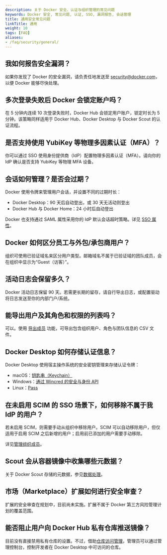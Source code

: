 ```yaml
---
description: 关于 Docker 安全、认证与组织管理的常见问题
keywords: Docker 安全, 常见问题, 认证, SSO, 漏洞报告, 会话管理
title: 通用安全常见问题
linkTitle: 通用
weight: 10
tags: [FAQ]
aliases:
- /faq/security/general/
---
```


## 我如何报告安全漏洞？

如果你发现了 Docker 的安全漏洞，请负责任地发送至 security@docker.com，以便 Docker 能够尽快处理。

## 多次登录失败后 Docker 会锁定账户吗？

在 5 分钟内连续 10 次登录失败时，Docker Hub 会锁定用户账户，锁定时长为 5 分钟。该策略同样适用于 Docker Hub、Docker Desktop 与 Docker Scout 的认证流程。

## 是否支持使用 YubiKey 等物理多因素认证（MFA）？

你可以通过 SSO 使用身份提供商（IdP）配置物理多因素认证（MFA）。请向你的 IdP 确认是否支持 YubiKey 等物理 MFA 设备。

## 会话如何管理？是否会过期？

Docker 使用令牌来管理用户会话，并设置不同的过期时长：

- Docker Desktop：90 天后自动登出，或 30 天无活动则登出
- Docker Hub 与 Docker Home：24 小时后自动登出

Docker 也支持通过 SAML 属性采用你的 IdP 默认会话超时策略。详见 [SSO 属性](/manuals/enterprise/security/provisioning/_index.md#sso-attributes)。

## Docker 如何区分员工与外包/承包商用户？

组织可使用已验证域名来区分用户类型。邮箱域名不属于已验证域的团队成员，会在组织中显示为“Guest（访客）”。

## 活动日志会保留多久？

Docker 活动日志保留 90 天。若需更长期的留存，请自行导出日志，或配置驱动将日志发送至你的内部门户/系统。

## 能导出用户及其角色和权限的列表吗？

可以。使用 [导出成员](../../admin/organization/members.md#export-members) 功能，可导出包含组织用户、角色与团队信息的 CSV 文件。

## Docker Desktop 如何存储认证信息？

Docker Desktop 使用宿主操作系统的安全密钥管理来存储认证令牌：

- macOS：[钥匙串（Keychain）](https://support.apple.com/guide/security/keychain-data-protection-secb0694df1a/web)
- Windows：[通过 Wincred 的安全与身份 API](https://learn.microsoft.com/en-us/windows/win32/api/wincred/)
- Linux：[Pass](https://www.passwordstore.org/)

## 在未启用 SCIM 的 SSO 场景下，如何移除不属于我 IdP 的用户？

若未启用 SCIM，则需要手动从组织中移除用户。SCIM 可以自动移除用户，但仅适用于启用 SCIM 之后新增的用户；启用前已添加的用户需要手动移除。

详见[管理组织成员](/manuals/admin/organization/members.md)。

## Scout 会从容器镜像中收集哪些元数据？

关于 Docker Scout 存储的元数据，参见[数据处理](/manuals/scout/deep-dive/data-handling.md)。

## 市场（Marketplace）扩展如何进行安全审查？

扩展的安全审查在规划中，目前尚未实施。扩展不属于 Docker 第三方风险管理计划的覆盖范围。

## 能否阻止用户向 Docker Hub 私有仓库推送镜像？

目前没有直接禁用私有仓库的设置。不过，借助[仓库访问管理](/manuals/enterprise/security/hardened-desktop/registry-access-management.md)，管理员可以通过管理控制台，控制开发者在 Docker Desktop 中可访问的仓库。
